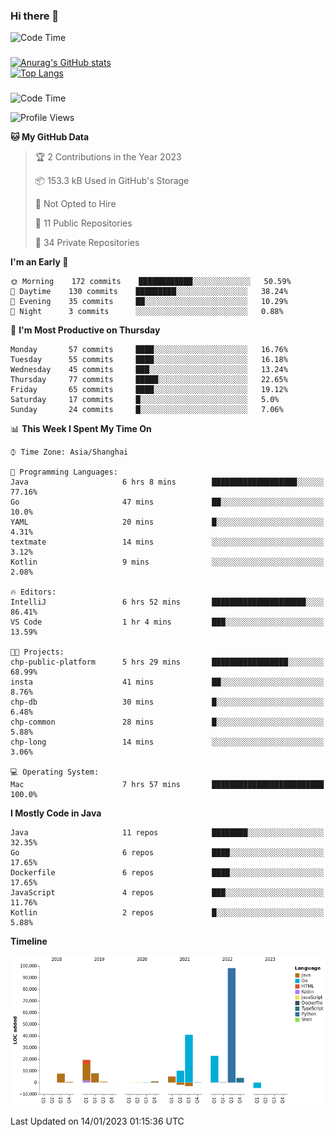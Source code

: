 ### Hi there 👋 

![Code Time](https://img.shields.io/endpoint?style=flat&url=https://codetime-api.datreks.com/badge/1061?logoColor=white%26project=%26recentMS=0%26showProject=false)

<!--
**Muyiafan/Muyiafan** is a ✨ _special_ ✨ repository because its `README.md` (this file) appears on your GitHub profile.

Here are some ideas to get you started:

- 🔭 I’m currently working on ...
- 🌱 I’m currently learning ...
- 👯 I’m looking to collaborate on ...
- 🤔 I’m looking for help with ...
- 💬 Ask me about ...
- 📫 How to reach me: ...
- 😄 Pronouns: ...
- ⚡ Fun fact: ...
-->

### 

[![Anurag's GitHub stats](https://github-readme-stats.vercel.app/api?username=Muyiafan)](https://github.com/anuraghazra/github-readme-stats)
<br>
[![Top Langs](https://github-readme-stats.vercel.app/api/top-langs/?username=Muyiafan)](https://github.com/anuraghazra/github-readme-stats)

### 

<!--START_SECTION:waka-->
![Code Time](http://img.shields.io/badge/Code%20Time-5%2C591%20hrs%206%20mins-blue)

![Profile Views](http://img.shields.io/badge/Profile%20Views-0-blue)

**🐱 My GitHub Data** 

> 🏆 2 Contributions in the Year 2023
 > 
> 📦 153.3 kB Used in GitHub's Storage 
 > 
> 🚫 Not Opted to Hire
 > 
> 📜 11 Public Repositories 
 > 
> 🔑 34 Private Repositories  
 > 
**I'm an Early 🐤** 

```text
🌞 Morning    172 commits    ████████████░░░░░░░░░░░░░   50.59% 
🌆 Daytime    130 commits    █████████░░░░░░░░░░░░░░░░   38.24% 
🌃 Evening    35 commits     ██░░░░░░░░░░░░░░░░░░░░░░░   10.29% 
🌙 Night      3 commits      ░░░░░░░░░░░░░░░░░░░░░░░░░   0.88%

```
📅 **I'm Most Productive on Thursday** 

```text
Monday       57 commits     ████░░░░░░░░░░░░░░░░░░░░░   16.76% 
Tuesday      55 commits     ████░░░░░░░░░░░░░░░░░░░░░   16.18% 
Wednesday    45 commits     ███░░░░░░░░░░░░░░░░░░░░░░   13.24% 
Thursday     77 commits     █████░░░░░░░░░░░░░░░░░░░░   22.65% 
Friday       65 commits     ████░░░░░░░░░░░░░░░░░░░░░   19.12% 
Saturday     17 commits     █░░░░░░░░░░░░░░░░░░░░░░░░   5.0% 
Sunday       24 commits     █░░░░░░░░░░░░░░░░░░░░░░░░   7.06%

```


📊 **This Week I Spent My Time On** 

```text
⌚︎ Time Zone: Asia/Shanghai

💬 Programming Languages: 
Java                     6 hrs 8 mins        ███████████████████░░░░░░   77.16% 
Go                       47 mins             ██░░░░░░░░░░░░░░░░░░░░░░░   10.0% 
YAML                     20 mins             █░░░░░░░░░░░░░░░░░░░░░░░░   4.31% 
textmate                 14 mins             ░░░░░░░░░░░░░░░░░░░░░░░░░   3.12% 
Kotlin                   9 mins              ░░░░░░░░░░░░░░░░░░░░░░░░░   2.08%

🔥 Editors: 
IntelliJ                 6 hrs 52 mins       █████████████████████░░░░   86.41% 
VS Code                  1 hr 4 mins         ███░░░░░░░░░░░░░░░░░░░░░░   13.59%

🐱‍💻 Projects: 
chp-public-platform      5 hrs 29 mins       █████████████████░░░░░░░░   68.99% 
insta                    41 mins             ██░░░░░░░░░░░░░░░░░░░░░░░   8.76% 
chp-db                   30 mins             █░░░░░░░░░░░░░░░░░░░░░░░░   6.48% 
chp-common               28 mins             █░░░░░░░░░░░░░░░░░░░░░░░░   5.88% 
chp-long                 14 mins             ░░░░░░░░░░░░░░░░░░░░░░░░░   3.06%

💻 Operating System: 
Mac                      7 hrs 57 mins       █████████████████████████   100.0%

```

**I Mostly Code in Java** 

```text
Java                     11 repos            ████████░░░░░░░░░░░░░░░░░   32.35% 
Go                       6 repos             ████░░░░░░░░░░░░░░░░░░░░░   17.65% 
Dockerfile               6 repos             ████░░░░░░░░░░░░░░░░░░░░░   17.65% 
JavaScript               4 repos             ███░░░░░░░░░░░░░░░░░░░░░░   11.76% 
Kotlin                   2 repos             █░░░░░░░░░░░░░░░░░░░░░░░░   5.88%

```


**Timeline**

![Chart not found](https://raw.githubusercontent.com/Muyiafan/Muyiafan/main/charts/bar_graph.png) 


 Last Updated on 14/01/2023 01:15:36 UTC
<!--END_SECTION:waka-->
